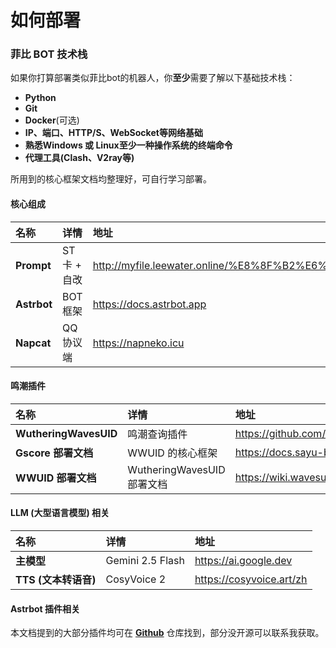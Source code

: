 # 如何部署

### 菲比 BOT 技术栈

如果你打算部署类似菲比bot的机器人，你**至少**需要了解以下基础技术栈：

- **Python**
- **Git**
- **Docker**(可选)
- **IP、端口、HTTP/S、WebSocket等网络基础**
- **熟悉Windows 或 Linux至少一种操作系统的终端命令**
- **代理工具(Clash、V2ray等)**

所用到的核心框架文档均整理好，可自行学习部署。

#### 核心组成

| 名称 | 详情 | 地址 |
| :--- | :--- | :--- |
| **Prompt** | ST卡 + 自改 | <http://myfile.leewater.online/%E8%8F%B2%E6%AF%94%E9%85%92%E9%A6%86.png> |
| **Astrbot** | BOT 框架 | <https://docs.astrbot.app> |
| **Napcat** | QQ 协议端 | <https://napneko.icu> |


#### 鸣潮插件

| 名称 | 详情 | 地址 |
| :--- | :--- | :--- |
| **WutheringWavesUID** | 鸣潮查询插件 | <https://github.com/tyql688/WutheringWavesUID> |
| **Gscore 部署文档** | WWUID 的核心框架 | <https://docs.sayu-bot.com> |
| **WWUID 部署文档** | WutheringWavesUID 部署文档 | <https://wiki.wavesuid.top> |

#### LLM (大型语言模型) 相关

| 名称 | 详情 | 地址 |
| :--- | :--- | :--- |
| **主模型** | Gemini 2.5 Flash | <https://ai.google.dev> |
| **TTS (文本转语音)** | CosyVoice 2 | <https://cosyvoice.art/zh> |

#### Astrbot 插件相关

本文档提到的大部分插件均可在 [**Github**](https://github.com/timetetng) 仓库找到，部分没开源可以联系我获取。